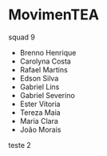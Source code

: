 # MovimenTEA
squad 9 
- Brenno Henrique
- Carolyna Costa
- Rafael Martins
- Edson Silva
- Gabriel Lins
- Gabriel Severino
- Ester Vitoria
- Tereza Maia
- Maria Clara
- João Morais

teste 2
